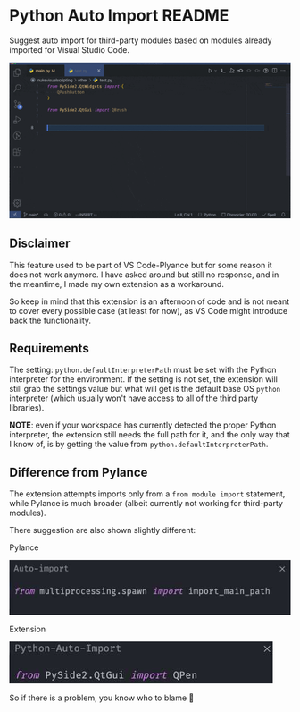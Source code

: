 # Python Auto Import README

Suggest auto import for third-party modules based on modules already imported for Visual Studio Code.

![Demo](https://raw.githubusercontent.com/sisoe24/python-auto-import/main/resources/demo.gif)

## Disclaimer

This feature used to be part of VS Code-Plyance but for some reason it does not work anymore.
I have asked around but still no response, and in the meantime, I made my own extension
as a workaround.

So keep in mind that this extension is an afternoon of code and is not meant to cover every possible case (at least for now), as VS Code might introduce back the functionality.

## Requirements

The setting: `python.defaultInterpreterPath` must be set with the Python interpreter for the environment.
If the setting is not set, the extension will still grab the settings value but what will get is the default base OS `python` interpreter (which usually won't have access to all of the third party libraries).

**NOTE**: even if your workspace has currently detected the proper Python interpreter, the extension still needs the full path for it, and the only way that I know of, is by getting the value from `python.defaultInterpreterPath`.

## Difference from Pylance

The extension attempts imports only from a `from module import` statement, while Pylance
is much broader (albeit currently not working for third-party modules).

There suggestion are also shown slightly different:

Pylance

![Pylance](https://raw.githubusercontent.com/sisoe24/python-auto-import/main/resources/pylance.jpg)

Extension

![Extension](https://raw.githubusercontent.com/sisoe24/python-auto-import/main/resources/extension.jpg)

So if there is a problem, you know who to blame  🤭